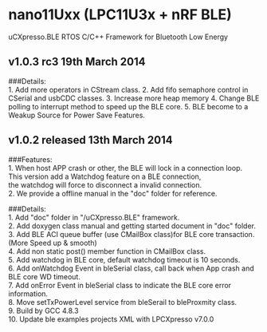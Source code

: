 nano11Uxx (LPC11U3x + nRF BLE)
===============================

uCXpresso.BLE RTOS C/C++ Framework for Bluetooth Low Energy

v1.0.3 rc3 19th March 2014
--------------------------	
###Details:<br/>
	1. Add more operators in CStream class.
	2. Add fifo semaphore control in CSerial and usbCDC classes.
	3. Increase more heap memory
	4. Change BLE polling to interrupt method to speed up the BLE core.
	5. BLE become to a Weakup Source for Power Save Features.


v1.0.2 released 13th March 2014
--------------------------------
###Features:<br/>
	1. When host APP crash or other, the BLE will lock in a connection loop.<br/>
	   This version add a Watchdog feature on a BLE connection, <br/>
	   the watchdog will force to disconnect a invalid connection.<br/>
	2. We provide a offline manual in the "doc" folder for reference.<br/>
	
###Details:<br/>
	1. Add "doc" folder in "/uCXpresso.BLE" framework.<br/>
	2. Add doxygen class manual and getting started document in "doc" folder.<br/>
    3. Add BLE ACI queue buffer (use CMailBox class)for BLE core transaction. (More Speed up & smooth)<br/>
    4. Add non static post() member function in CMailBox class.<br/>
    5. Add watchdog in BLE core, default watchdog timeout is 10 seconds.<br/>
    6. Add onWatchdog Event in bleSerial class, call back when App crash and BLE core WD timeout.<br/>
    7. Add onError Event in bleSerial class to indicate the BLE core error information.<br/>
    8. Move setTxPowerLevel service from bleSerail to bleProxmity class.<br/>
    9. Build by GCC 4.8.3 <br/>
	10. Update ble examples projects XML with LPCXpresso v7.0.0 <br/>
